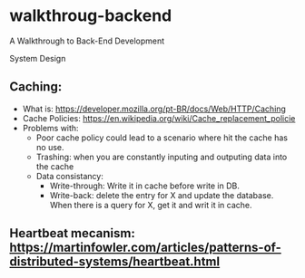 # walkthroug-backend
A Walkthrough to Back-End Development

System Design


## Caching:
- What is: https://developer.mozilla.org/pt-BR/docs/Web/HTTP/Caching
- Cache Policies: https://en.wikipedia.org/wiki/Cache_replacement_policie
- Problems with:
  - Poor cache policy could lead to a scenario where hit the cache has no use.
  - Trashing: when you are constantly inputing and outputing data into the cache   
  - Data consistancy: 
    - Write-through: Write it in cache before write in DB. 
    - Write-back: delete the entry for X and update the database. When there is a query for X, get it and writ it in cache. 
    
      
## Heartbeat mecanism: https://martinfowler.com/articles/patterns-of-distributed-systems/heartbeat.html
